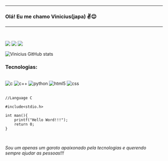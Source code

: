
---

### Olá!  Eu me chamo Vinicius(japa) ✌️😌
---
<br>

<a href="mailto:vinicius.ozawa@alunos.ifsuldeminas.edu.br" target="_blank"><img src="https://img.shields.io/badge/Gmail-D14836?style=for-the-badge&logo=gmail&logoColor=white"></a> 
<a href="https://www.instagram.com/" target="_blank"><img src="https://img.shields.io/badge/Instagram-E4405F?style=for-the-badge&logo=instagram&logoColor=white"></a>
<a href="https://www.linkedin.com/" target="_blank"><img src="https://img.shields.io/badge/LinkedIn-0077B5?style=for-the-badge&logo=linkedin&logoColor=white"></a><br>

![Vinicius GitHub stats](https://github-readme-stats.vercel.app/api?username=viniciusozawa&show_icons=true&theme=merko)

### Tecnologias:
<div style="display: inline-block"><br>
    <img alt="c" src="https://img.shields.io/badge/C-00599C?style=for-the-badge&logo=c&logoColor=white">
    <img alt="c++" src="https://img.shields.io/badge/c++-%2300599C.svg?style=for-the-badge&logo=c%2B%2B&logoColor=white">
    <img alt="python" src="https://img.shields.io/badge/Python-3776AB?style=for-the-badge&logo=python&logoColor=white">
    <img alt="html5" src="https://img.shields.io/badge/HTML5-E34F26?style=for-the-badge&logo=html5&logoColor=white">
    <img alt="css" src="https://img.shields.io/badge/CSS-239120?&style=for-the-badge&logo=css3&logoColor=white">
</div><br><br>
<codes>

    //Language C

    #include<stdio.h>

    int man(){
        printf("Hello Word!!!");
        return 0;
    }
</code><br>

<i>Sou um apenas um garoto apaixonado pela tecnologias e querendo sempre ajudar as pessoas!!!</i>

